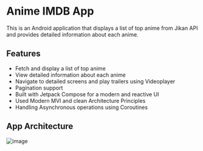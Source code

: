 # Anime IMDB App

This is an Android application that displays a list of top anime from Jikan API and provides detailed information about each anime.

## Features

- Fetch and display a list of top anime
- View detailed information about each anime
- Navigate to detailed screens and play trailers using Videoplayer
- Pagination support
- Built with Jetpack Compose for a modern and reactive UI
- Used Modern MVI and clean Architecture Principles
- Handling Asynchronous operations using Coroutines

## App Architecture
![image](https://github.com/user-attachments/assets/26f1e807-129e-4631-a8b1-7e0b05ccbee5)
